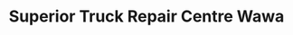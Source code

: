 ---
title: "Superior Truck Repair Centre Wawa"
url: /wawa/superior-truck-repair-centre-wawa/
shop: shop
---